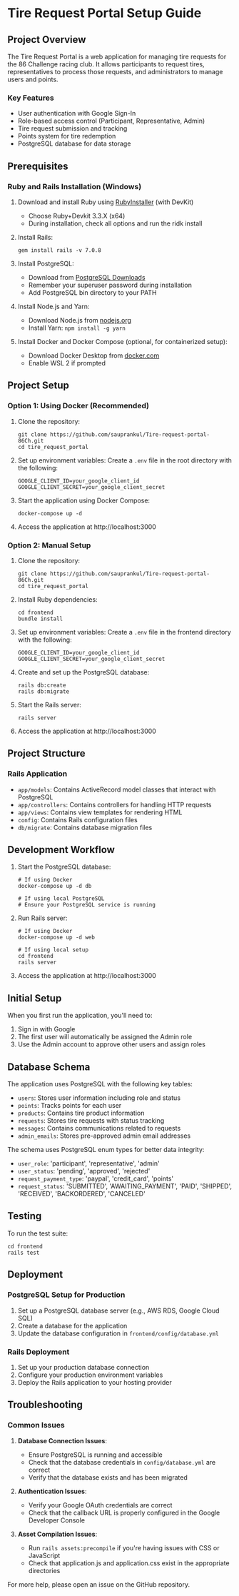 # Tire Request Portal Setup Guide

## Project Overview

The Tire Request Portal is a web application for managing tire requests for the 86 Challenge racing club. It allows participants to request tires, representatives to process those requests, and administrators to manage users and points.

### Key Features
- User authentication with Google Sign-In
- Role-based access control (Participant, Representative, Admin)
- Tire request submission and tracking
- Points system for tire redemption
- PostgreSQL database for data storage

## Prerequisites

### Ruby and Rails Installation (Windows)
1. Download and install Ruby using [RubyInstaller](https://rubyinstaller.org/downloads/) (with DevKit)
   - Choose Ruby+Devkit 3.3.X (x64)
   - During installation, check all options and run the ridk install
   
2. Install Rails:
   ```
   gem install rails -v 7.0.8
   ```

3. Install PostgreSQL:
   - Download from [PostgreSQL Downloads](https://www.postgresql.org/download/windows/)
   - Remember your superuser password during installation
   - Add PostgreSQL bin directory to your PATH

4. Install Node.js and Yarn:
   - Download Node.js from [nodejs.org](https://nodejs.org/)
   - Install Yarn: `npm install -g yarn`

5. Install Docker and Docker Compose (optional, for containerized setup):
   - Download Docker Desktop from [docker.com](https://www.docker.com/products/docker-desktop)
   - Enable WSL 2 if prompted

## Project Setup

### Option 1: Using Docker (Recommended)

1. Clone the repository:
   ```
   git clone https://github.com/sauprankul/Tire-request-portal-86Ch.git
   cd tire_request_portal
   ```

2. Set up environment variables:
   Create a `.env` file in the root directory with the following:
   ```
   GOOGLE_CLIENT_ID=your_google_client_id
   GOOGLE_CLIENT_SECRET=your_google_client_secret
   ```

3. Start the application using Docker Compose:
   ```
   docker-compose up -d
   ```

4. Access the application at http://localhost:3000

### Option 2: Manual Setup

1. Clone the repository:
   ```
   git clone https://github.com/sauprankul/Tire-request-portal-86Ch.git
   cd tire_request_portal
   ```

2. Install Ruby dependencies:
   ```
   cd frontend
   bundle install
   ```

3. Set up environment variables:
   Create a `.env` file in the frontend directory with the following:
   ```
   GOOGLE_CLIENT_ID=your_google_client_id
   GOOGLE_CLIENT_SECRET=your_google_client_secret
   ```

4. Create and set up the PostgreSQL database:
   ```
   rails db:create
   rails db:migrate
   ```

5. Start the Rails server:
   ```
   rails server
   ```

6. Access the application at http://localhost:3000

## Project Structure

### Rails Application
- `app/models`: Contains ActiveRecord model classes that interact with PostgreSQL
- `app/controllers`: Contains controllers for handling HTTP requests
- `app/views`: Contains view templates for rendering HTML
- `config`: Contains Rails configuration files
- `db/migrate`: Contains database migration files

## Development Workflow

1. Start the PostgreSQL database:
   ```
   # If using Docker
   docker-compose up -d db
   
   # If using local PostgreSQL
   # Ensure your PostgreSQL service is running
   ```

2. Run Rails server:
   ```
   # If using Docker
   docker-compose up -d web
   
   # If using local setup
   cd frontend
   rails server
   ```

3. Access the application at http://localhost:3000

## Initial Setup

When you first run the application, you'll need to:

1. Sign in with Google
2. The first user will automatically be assigned the Admin role
3. Use the Admin account to approve other users and assign roles

## Database Schema

The application uses PostgreSQL with the following key tables:
- `users`: Stores user information including role and status
- `points`: Tracks points for each user
- `products`: Contains tire product information
- `requests`: Stores tire requests with status tracking
- `messages`: Contains communications related to requests
- `admin_emails`: Stores pre-approved admin email addresses

The schema uses PostgreSQL enum types for better data integrity:
- `user_role`: 'participant', 'representative', 'admin'
- `user_status`: 'pending', 'approved', 'rejected'
- `request_payment_type`: 'paypal', 'credit_card', 'points'
- `request_status`: 'SUBMITTED', 'AWAITING_PAYMENT', 'PAID', 'SHIPPED', 'RECEIVED', 'BACKORDERED', 'CANCELED'

## Testing

To run the test suite:

```
cd frontend
rails test
```

## Deployment

### PostgreSQL Setup for Production

1. Set up a PostgreSQL database server (e.g., AWS RDS, Google Cloud SQL)
2. Create a database for the application
3. Update the database configuration in `frontend/config/database.yml`

### Rails Deployment

1. Set up your production database connection
2. Configure your production environment variables
3. Deploy the Rails application to your hosting provider

## Troubleshooting

### Common Issues

1. **Database Connection Issues**:
   - Ensure PostgreSQL is running and accessible
   - Check that the database credentials in `config/database.yml` are correct
   - Verify that the database exists and has been migrated

2. **Authentication Issues**:
   - Verify your Google OAuth credentials are correct
   - Check that the callback URL is properly configured in the Google Developer Console

3. **Asset Compilation Issues**:
   - Run `rails assets:precompile` if you're having issues with CSS or JavaScript
   - Check that application.js and application.css exist in the appropriate directories

For more help, please open an issue on the GitHub repository.
